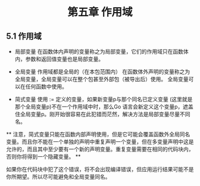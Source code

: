 # <center>第五章 作用域</center>

## 5.1 作用域
* 局部变量
在函数体内声明的变量称之为局部变量，它们的作用域只在函数体内，参数和返回值变量也是局部变量。

* 全局变量
作用域都是全局的（在本包范围内）
在函数体外声明的变量称之为全局变量，全局变量可以在整个包甚至外部包（被导出后）使用。
全局变量可以在任何函数中使用。

* 简式变量
使用 := 定义的变量，如果新变量p与那个同名已定义变量 (这里就是那个全局变量p)不在一个作用域中时，那么Go 语言会新定义这个变量p，遮盖住全局变量p。刚开始很容易在此犯错而茫然，解决方法是局部变量尽量不同名。

** 注意，简式变量只能在函数内部声明使用，但是它可能会覆盖函数外全局同名变量。而且你不能在一个单独的声明中重复声明一个变量，但在多变量声明中这是允许的，而且其中至少要有一个新的声明变量。重复变量需要在相同的代码块内，否则你将得到一个隐藏变量。 **

如果你在代码块中犯了这个错误，将不会出现编译错误，但应用运行结果可能不是你所期望。所以尽可能避免和全局变量同名。
